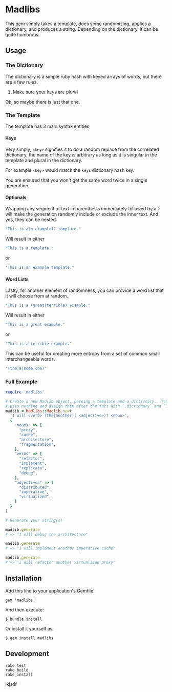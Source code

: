 
# Madlibs

This gem simply takes a template, does some randomizing, applies a dictionary,
and produces a string.  Depending on the dictionary, it can be quite humorous.



## Usage

### The Dictionary

The dictionary is a simple ruby hash with keyed arrays of words, but there are
a few rules.

  1. Make sure your keys are plural

Ok, so maybe there is just that one.

### The Template

The template has 3 main syntax entities

#### Keys

Very simply, `<key>` signifies it to do a random replace from the correlated
dictionary, the name of the key is arbitrary as long as it is singular in the
template and plural in the dictionary.

For example `<key>` would match the `keys` dictionary hash key.

You are ensured that you won't get the same word twice in a single generation.

#### Optionals

Wrapping any segment of text in parenthesis immediately followed by a `?` will
make the generation randomly include or exclude the inner text.  And yes, they
can be nested.

```rb
"This is a(n example)? template."
```

Will result in either

```rb
"This is a template."
```

or

```rb
"This is an example template."
```

#### Word Lists

Lastly, for another element of randomness, you can provide a word list that it
will choose from at random.

```rb
"This is a (great|terrible) example."
```

Will result in either

```rb
"This is a great example."
```

or

```rb
"This is a terrible example."
```

This can be useful for creating more entropy from a set of common small
interchangeable words.

```rb
"(the|a|some|one)"
```

### Full Example

```rb
require 'madlibs'

# Create a new Madlib object, passing a template and a dictionary.  You can also
# pass nothing and assign them after the fact with `.dictionary` and `.template`
madlib = Madlibs::Madlib.new(
  'I will <verb> (the|another)( <adjective>)? <noun>',
  {
    "nouns" => [
      "proxy",
      "cache",
      "architecture",
      "fragmentation",
    ],
    "verbs" => [
      "refactor",
      "implement",
      "replicate",
      "debug",
    ],
    "adjectives" => [
      "distributed",
      "imperative",
      "virtualized",
    ]
  }
)

# Generate your string(s)

madlib.generate
# => "I will debug the architecture"

madlib.generate
# => "I will implement another imperative cache"

madlib.generate
# => "I will refactor another virtualized proxy"
```

## Installation

Add this line to your application's Gemfile:

    gem 'madlibs'

And then execute:

    $ bundle install

Or install it yourself as:

    $ gem install madlibs

## Development

    rake test
    rake build
    rake install


 
 
 
lkjsdf
